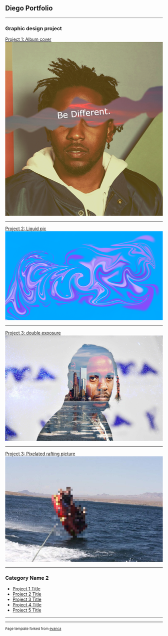 ## Diego Portfolio

---

### Graphic design project 

[Project 1: Album cover](/sample_page)
<img src="images/Kendrick Lamar final.png?raw=true"/>

---
[Project 2: Liquid pic ](/pdf/sample_presentation.pdf)
<img src="images/liquid pic.png?raw=true"/>

---
[Project 3: double exposure](http://example.com/)
<img src="images/kdot double exposure.jpg?raw=true"/>

---
[Project 3: Pixelated rafting picture ](http://example.com/)
<img src="images/pixxelated rafting.jpg?raw=true"/>

---
### Category Name 2

- [Project 1 Title](http://example.com/)
- [Project 2 Title](http://example.com/)
- [Project 3 Title](http://example.com/)
- [Project 4 Title](http://example.com/)
- [Project 5 Title](http://example.com/)

---




---
<p style="font-size:11px">Page template forked from <a href="https://github.com/evanca/quick-portfolio">evanca</a></p>
<!-- Remove above link if you don't want to attibute -->
